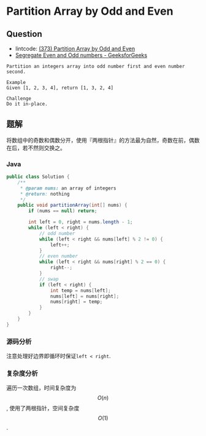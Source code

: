 # Partition Array by Odd and Even

## Question

- lintcode: [(373) Partition Array by Odd and Even](http://www.lintcode.com/en/problem/partition-array-by-odd-and-even/)
- [Segregate Even and Odd numbers - GeeksforGeeks](http://www.geeksforgeeks.org/segregate-even-and-odd-numbers/)

```
Partition an integers array into odd number first and even number second.

Example
Given [1, 2, 3, 4], return [1, 3, 2, 4]

Challenge
Do it in-place.
```

## 题解

将数组中的奇数和偶数分开，使用『两根指针』的方法最为自然，奇数在前，偶数在后，若不然则交换之。

### Java

```java
public class Solution {
    /**
     * @param nums: an array of integers
     * @return: nothing
     */
    public void partitionArray(int[] nums) {
        if (nums == null) return;

        int left = 0, right = nums.length - 1;
        while (left < right) {
            // odd number
            while (left < right && nums[left] % 2 != 0) {
                left++;
            }
            // even number
            while (left < right && nums[right] % 2 == 0) {
                right--;
            }
            // swap
            if (left < right) {
                int temp = nums[left];
                nums[left] = nums[right];
                nums[right] = temp;
            }
        }
    }
}
```

### 源码分析

注意处理好边界即循环时保证`left < right`.

### 复杂度分析

遍历一次数组，时间复杂度为 $$O(n)$$, 使用了两根指针，空间复杂度 $$O(1)$$.
